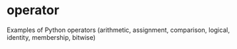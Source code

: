 # operator
Examples of Python operators (arithmetic, assignment, comparison, logical, identity, membership, bitwise)
